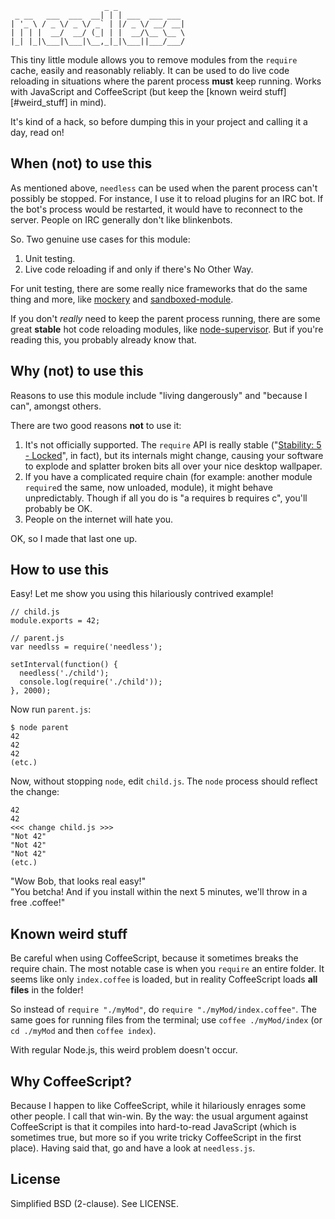                          _ _
     _ __   ___  ___  __| | | ___  ___ ___
    | '_ \ / _ \/ _ \/ _` | |/ _ \/ __/ __|
    | | | |  __/  __/ (_| | |  __/\__ \__ \
    |_| |_|\___|\___|\__,_|_|\___||___/___/


This tiny little module allows you to remove modules from the `require` cache, easily and reasonably reliably. It can be used to do live code reloading in situations where the parent process **must** keep running. Works with JavaScript and CoffeeScript (but keep the [known weird stuff][#weird_stuff] in mind).

It's kind of a hack, so before dumping this in your project and calling it a day, read on!


When (not) to use this
--------------------------

As mentioned above, `needless` can be used when the parent process can't possibly be stopped. For instance, I use it to reload plugins for an IRC bot. If the bot's process would be restarted, it would have to reconnect to the server. People on IRC generally don't like blinkenbots.

So. Two genuine use cases for this module:

1. Unit testing.
2. Live code reloading if and only if there's No Other Way.

For unit testing, there are some really nice frameworks that do the same thing and more, like [mockery](https://github.com/mfncooper/mockery) and [sandboxed-module](https://github.com/felixge/node-sandboxed-module).

If you don't _really_ need to keep the parent process running, there are some great **stable** hot code reloading modules, like [node-supervisor](https://github.com/isaacs/node-supervisor). But if you're reading this, you probably already know that.


Why (not) to use this
-------------------------

Reasons to use this module include "living dangerously" and "because I can", amongst others.

There are two good reasons **not** to use it:

1. It's not officially supported. The `require` API is really stable ("[Stability: 5 - Locked][modules]", in fact), but its internals might change, causing your software to explode and splatter broken bits all over your nice desktop wallpaper.
2. If you have a complicated require chain (for example: another module `require`d the same, now unloaded, module), it might behave unpredictably. Though if all you do is "a requires b requires c", you'll probably be OK.
3. People on the internet will hate you.

OK, so I made that last one up.

  [modules]: http://nodejs.org/api/modules.html#modules_modules


How to use this
---------------

Easy! Let me show you using this hilariously contrived example!

```
// child.js
module.exports = 42;
```

```
// parent.js
var needlss = require('needless');

setInterval(function() {
  needless('./child');
  console.log(require('./child'));
}, 2000);
```

Now run `parent.js`:

```
$ node parent
42
42
42
(etc.)
```

Now, without stopping `node`, edit `child.js`. The `node` process should reflect the change:

```
42
42
<<< change child.js >>>
"Not 42"
"Not 42"
"Not 42"
(etc.)
```

"Wow Bob, that looks real easy!"<br />
"You betcha! And if you install within the next 5 minutes, we'll throw in a free .coffee!"


Known weird stuff<a id="weird_stuff"></a>
-----------------

Be careful when using CoffeeScript, because it sometimes breaks the require chain. The most notable case is when you `require` an entire folder. It seems like only `index.coffee` is loaded, but in reality CoffeeScript loads **all files** in the folder!

So instead of `require "./myMod"`, do `require "./myMod/index.coffee"`. The same goes for running files from the terminal; use `coffee ./myMod/index` (or `cd ./myMod` and then `coffee index`).

With regular Node.js, this weird problem doesn't occur.


Why CoffeeScript?
-----------------

Because I happen to like CoffeeScript, while it hilariously enrages some other people. I call that win-win. By the way: the usual argument against CoffeeScript is that it compiles into hard-to-read JavaScript (which is sometimes true, but more so if you write tricky CoffeeScript in the first place). Having said that, go and have a look at `needless.js`.


License
-------

Simplified BSD (2-clause). See LICENSE.
